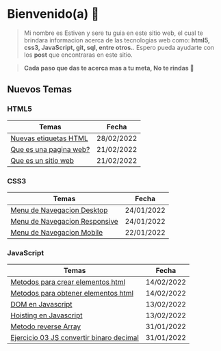 # **Bienvenido(a) 🕺**

> Mi nombre es Estiven y sere tu guia en este sitio web, el cual te brindara informacion acerca de las tecnologias web como: **html5, css3, JavaScript, git, sql, entre otros.**. Espero pueda ayudarte con los **post** que encontraras en este sitio.

> **Cada paso que das te acerca mas a tu meta, No te rindas 🏃**

## **Nuevos Temas**

### **HTML5**

| Temas                                              | Fecha      |
| -------------------------------------------------- | ---------- |
| [Nuevas etiquetas HTML](html5.html#tag-title)      | 28/02/2022 |
| [Que es una pagina web?](html5.html#id-pagina-web) | 21/02/2022 |
| [ Que es un sitio web ](html5.html#id-sitio-web)   | 21/02/2022 |

### **CSS3**

| Temas                                                           | Fecha      |
| --------------------------------------------------------------- | ---------- |
| [Menu de Navegacion Desktop](css3.html#menu-nav-desktop)        | 24/01/2022 |
| [ Menu de Navegacion Responsive](css3.html#menu-nav-responsive) | 24/01/2022 |
| [Menu de Navegacion Mobile](css3.html#menu-nav-mobile)          | 22/01/2022 |

### **JavaScript**

| Temas                                                                            | Fecha      |
| -------------------------------------------------------------------------------- | ---------- |
| [Metodos para crear elementos html](javascript.html#metodos-dom-create-elements) | 14/02/2022 |
| [Metodos para obtener elementos html](javascript.html#metodos-dom-get-elements)  | 14/02/2022 |
| [DOM en Javascript](javascript.html#que-es-dom)                                  | 13/02/2022 |
| [Hoisting en Javascript](javascript.html#hoisting-en-variables)                  | 13/02/2022 |
| [Metodo reverse Array](javascript.html#array-reverse)                            | 31/01/2022 |
| [Ejercicio 03 JS convertir binaro decimal](javascript.html#exercise-js-03)       | 31/01/2022 |
